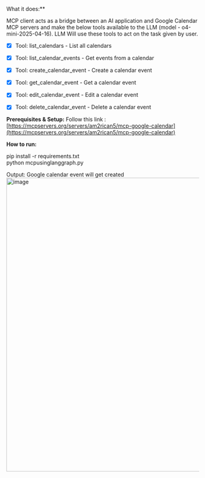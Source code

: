 What it does:**

MCP client acts as a bridge between an AI application and Google Calendar MCP servers and make the below tools available to the LLM (model - o4-mini-2025-04-16). LLM Will use these tools to act on the task given by user.

 
 - [x] Tool: list_calendars - List all calendars

   
 - [x] Tool: list_calendar_events - Get events from a calendar     
 - [x] Tool: create_calendar_event - Create a calendar event      
 - [x] Tool: get_calendar_event - Get a calendar event      
 - [x] Tool: edit_calendar_event - Edit a calendar event      
 - [x] Tool: delete_calendar_event - Delete a calendar event

**Prerequisites & Setup:** 
Follow this link :  [https://mcpservers.org/servers/am2rican5/mcp-google-calendar](https://mcpservers.org/servers/am2rican5/mcp-google-calendar)

**How to run:**

pip install -r requirements.txt  
python mcpusinglanggraph.py

Output: Google calendar event will get created 
<img width="2843" height="766" alt="image" src="https://github.com/user-attachments/assets/c833f951-003b-44e2-8aff-c63e49ffb7b1" />

